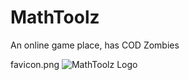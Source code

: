 # MathToolz
An online game place, has COD Zombies

favicon.png
![MathToolz Logo](https://github.com/tf7software/MathToolz/blob/2e6c5ef26c0eef52d7ad4bac1926b9c8e89edd7f/favicon.png)

